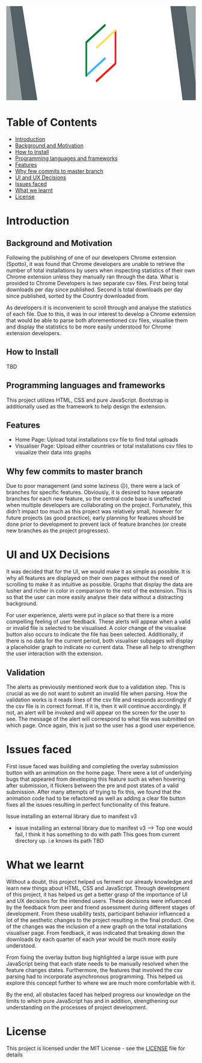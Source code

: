 <img src="src/App/assets/icons/total-chrome-installs-banner.png" alt="readme banner" width="1267" height="250" >

# Table of Contents

- [Introduction](#introduction)
- [Background and Motivation](#background-and-motivation)
- [How to Install](#how-to-install)
- [Programming languages and frameworks](#programming-languages-and-frameworks)
- [Features](#features)
- [Why few commits to master branch](#why-few-commits-to-master-branch)
- [UI and UX Decisions](#ui-and-ux-decisions)
- [Issues faced](#issues-faced)
- [What we learnt](#what-we-learnt)
- [License](#license)

<a name="introduction"></a>

# Introduction

<a name="background-and-motivation"></a>

## Background and Motivation

Following the publishing of one of our developers Chrome extension (Spotto), it was found that Chrome developers are unable to retrieve the number of total installations by users when inspecting statistics of their own Chrome extension unless they manually ran through the data. What is provided to Chrome Developers is two separate csv files. First being total downloads per day since published. Second is total downloads per day since published, sorted by the Country downloaded from.

As developers it is inconvenient to scroll through and analyse the statistics of each file. Due to this, it was in our interest to develop a Chrome extension that would be able to parse both aforementioned csv files, visualise them and display the statistics to be more easily understood for Chrome extension developers.

<a name="how-to-install"></a>

## How to Install

TBD

<a name="programming-languages-and-frameworks"></a>

## Programming languages and frameworks

This project utilizes HTML, CSS and pure JavaScript. Bootstrap is additionally used as the framework to help design the extension.

<a name="features"></a>

## Features

- Home Page: Upload total installations csv file to find total uploads
- Visualiser Page: Upload either countries or total installations csv files to visualize their data into graphs

<a name="why-few-commits-to-master-branch"></a>

## Why few commits to master branch

Due to poor management (and some laziness ☹), there were a lack of branches for specific features. Obviously, it is desired to have separate branches for each new feature, so the central code base is unaffected when multiple developers are collaborating on the project. Fortunately, this didn’t impact too much as this project was relatively small, however for future projects (as good practice), early planning for features should be done prior to development to prevent lack of feature branches (or create new branches as the project progresses).

<a name="ui-and-ux-decisions"></a>

# UI and UX Decisions

It was decided that for the UI, we would make it as simple as possible. It is why all features are displayed on their own pages without the need of scrolling to make it as intuitive as possible. Graphs that display the data are lusher and richer in color in comparison to the rest of the extension. This is so that the user can more easily analyse their data without a distracting background.

For user experience, alerts were put in place so that there is a more compelling feeling of user feedback. These alerts will appear when a valid or invalid file is selected to be visualised. A color change of the visualise button also occurs to indicate the file has been selected. Additionally, if there is no data for the current period, both visualiser subpages will display a placeholder graph to indicate no current data. These all help to strengthen the user interaction with the extension.

## Validation

The alerts as previously mentioned work due to a validation step. This is crucial as we do not want to submit an invalid file when parsing. How the validation works is it reads lines of the csv file and responds accordingly if the csv file is in correct format. If it is, then it will continue accordingly. If not, an alert will be invoked and will appear on the screen for the user to see. The message of the alert will correspond to what file was submitted on which page. Once again, this is just so the user has a good user experience.

<a name="issues-faced"></a>

# Issues faced

First issue faced was building and completing the overlay submission button with an animation on the home page. There were a lot of underlying bugs that appeared from developing this feature such as when hovering after submission, it flickers between the pre and post states of a valid submission. After many attempts of trying to fix this, we found that the animation code had to be refactored as well as adding a clear file button fixes all the issues resulting in perfect functionality of this feature.

Issue installing an external library due to manifest v3

- issue installing an external library due to manifest v3
  --> <script src="/src/node_modules/chart.js/dist/chart.js"></script>
  Top one would fail, I think it has something to do with path
    <script src="../../node_modules/chart.js/dist/chart.js"></script>
  This goes from current directory up. i.e knows its path
  TBD
  <a name="what-we-learnt"></a>

# What we learnt

Without a doubt, this project helped us ferment our already knowledge and learn new things about HTML, CSS and JavaScript. Through development of this project, it has helped us get a better grasp of the importance of UI and UX decisions for the intended users. These decisions were influenced by the feedback from peer and friend assessment during different stages of development. From these usability tests, participant behavior influenced a lot of the aesthetic changes to the project resulting in the final product. One of the changes was the inclusion of a new graph on the total installations visualiser page. From feedback, it was indicated that breaking down the downloads by each quarter of each year would be much more easily understood.

From fixing the overlay button bug highlighted a large issue with pure JavaScript being that each state needs to be manually resolved when the feature changes states. Furthermore, the features that involved the csv parsing had to incorporate asynchronous programming. This helped us explore this concept further to where we are much more comfortable with it.

By the end, all obstacles faced has helped progress our knowledge on the limits to which pure JavaScript has and in addition, strengthening our understanding on the processes of project development.

<a name="license"></a>

# License

This project is licensed under the MIT License - see the [LICENSE](https://github.com/Imogi/Chrome-extension-total-installs/blob/main/LICENSE) file for details
